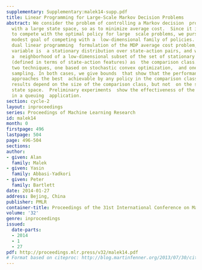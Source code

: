 ```yaml
---
supplementary: Supplementary:malek14-supp.pdf
title: Linear Programming for Large-Scale Markov Decision Problems
abstract: We consider the problem of controlling a Markov decision  process (MDP)
  with a large state space, so as to minimize average cost.  Since it is intractable
  to compete with the optimal policy for large  scale problems, we pursue the more
  modest goal of competing with a  low-dimensional family of policies. We use the
  dual linear programming  formulation of the MDP average cost problem, in which the
  variable is  a stationary distribution over state-action pairs, and we consider
  a  neighborhood of a low-dimensional subset of the set of stationary  distributions
  (defined in terms of state-action features) as  the comparison class.  We propose
  two techniques, one based on stochastic convex optimization,  and one based on constraint
  sampling. In both cases, we give bounds  that show that the performance of our algorithms
  approaches the best  achievable by any policy in the comparison class. Most importantly,  these
  results depend on the size of the comparison class, but not  on the size of the
  state space.  Preliminary experiments  show the effectiveness of the proposed algorithms
  in a queuing  application.
section: cycle-2
layout: inproceedings
series: Proceedings of Machine Learning Research
id: malek14
month: 0
firstpage: 496
lastpage: 504
page: 496-504
sections: 
author:
- given: Alan
  family: Malek
- given: Yasin
  family: Abbasi-Yadkori
- given: Peter
  family: Bartlett
date: 2014-01-27
address: Bejing, China
publisher: PMLR
container-title: Proceedings of the 31st International Conference on Machine Learning
volume: '32'
genre: inproceedings
issued:
  date-parts:
  - 2014
  - 1
  - 27
pdf: http://proceedings.mlr.press/v32/malek14.pdf
# Format based on citeproc: http://blog.martinfenner.org/2013/07/30/citeproc-yaml-for-bibliographies/
---
```

